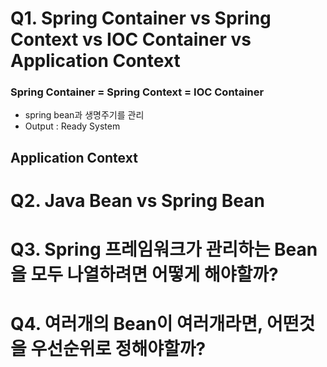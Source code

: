 # Q1. Spring Container vs Spring Context vs IOC Container vs Application Context

### Spring Container = Spring Context = IOC Container
- spring bean과 생명주기를 관리
- Output : Ready System

## Application Context

# Q2. Java Bean vs Spring Bean

# Q3. Spring 프레임워크가 관리하는 Bean을 모두 나열하려면 어떻게 해야할까?

# Q4. 여러개의 Bean이 여러개라면, 어떤것을 우선순위로 정해야할까?
